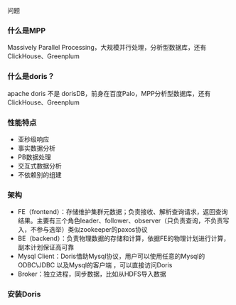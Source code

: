 问题

### 什么是MPP

Massively Parallel Processing，大规模并行处理，分析型数据库，还有ClickHouse、Greenplum

### 什么是doris？

apache doris 不是 dorisDB，前身在百度Palo，MPP分析型数据库，还有ClickHouse、Greenplum

### 性能特点

- 亚秒级响应
- 事实数据分析
- PB数据处理
- 交互式数据分析
- 不依赖别的组建



### 架构

- FE（frontend）：存储维护集群元数据；负责接收、解析查询请求，返回查询结果。主要有三个角色leader、follower、observer（只负责查询，不负责写入，不参与选举）类似zookeeper的paxos协议 
- BE（backend）：负责物理数据的存储和计算，依据FE的物理计划进行计算，副本计划保证高可靠
- Mysql Client：Doris借助Mysql协议，用户可以使用任意的Mysql的ODBC\JDBC 以及Mysql的客户端 ，可以直接访问Doris
- Broker：独立进程，同步数据，比如从HDFS导入数据



### 安装Doris